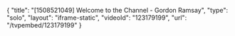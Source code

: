 {
    "title": "[1508521049] Welcome to the Channel - Gordon Ramsay",
    "type": "solo",
    "layout": "iframe-static",
    "videoId": "123179199",
    "url": "\/tvpembed\/123179199"
}